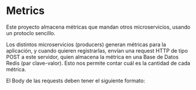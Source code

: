 # Metrics

Este proyecto almacena métricas que mandan otros microservicios, usando un protoclo sencillo.

Los distintos microservicios (producers) generan métricas para la aplicación, y cuando quieren registrarlas, envían una request HTTP de tipo POST a este servidor, quien almacena la métrica en una Base de Datos Redis (par clave-valor). Esto nos permite contar cuál es la cantidad de cada métrica.

El Body de las requests deben tener el siguiente formato:
